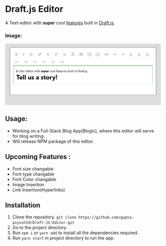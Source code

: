 # Draft.js Editor

A Text-editor with **super** *cool* <ins>features</ins> built in [Draft.js](https://draftjs.org/).

### Image: 
![Draft.js Editor](public/assets/EditorMD.png)

## Usage:

- Working on a Full-Stack Blog App(Blogic), where this editor will serve for blog writing.
- Will release NPM package of this editor.

## Upcoming Features :

- Font size changable
- Font type changable
- Font Color changable
- Image Insertion
- Link Insertion(Hyperlinks)

## Installation

1. Clone the repository. `git clone https://github.com/gupta-piyush19/Draft-JS-Editor.git`
2. Go to the project directory.
3. Run `npm i` or `yarn add` to install all the dependencies required.
4. Run `yarn start` in project directory to run the app.


